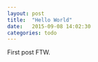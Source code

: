 ```yaml
---
layout: post
title:  "Hello World"
date:   2015-09-08 14:02:30
categories: todo
---
```

First post FTW.